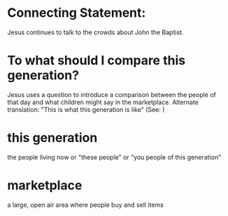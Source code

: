 
# Connecting Statement:
Jesus continues to talk to the crowds about John the Baptist.

# To what should I compare this generation?
Jesus uses a question to introduce a comparison between the people of that day and what children might say in the marketplace. Alternate translation: "This is what this generation is like" (See: )

# this generation
the people living now or "these people" or "you people of this generation"

# marketplace
a large, open
air area where people buy and sell items
